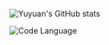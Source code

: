 ![Yuyuan's GitHub stats](https://github-readme-stats.vercel.app/api?username=taro0520&show_icons=true&theme=dark&count_private=true)

![Code Language](https://github-readme-stats.vercel.app/api/top-langs/?username=taro0520&count-private=true&langs_count=7&card_width=512)
